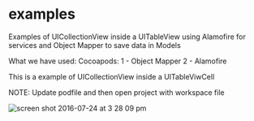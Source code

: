 # examples
Examples of UICollectionView inside a UITableView using Alamofire for services and Object Mapper to save data in Models

What we have used:
Cocoapods:
1 - Object Mapper
2 - Alamofire

This is a example of UICollectionView inside a UITableViwCell

NOTE: Update podfile and then open project with workspace file



![screen shot 2016-07-24 at 3 28 09 pm](https://cloud.githubusercontent.com/assets/5277297/17083142/4e04f78c-51b3-11e6-83f1-b8bc34e4e266.png)
